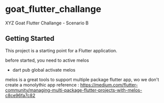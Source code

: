 # goat_flutter_challange

XYZ Goat Flutter Challange - Scenario B

## Getting Started

This project is a starting point for a Flutter application.

before started, you need to active melos

- dart pub global activate melos

melos is a great tools to support multiple package flutter app, wo we don't create a monolythic app
reference : https://medium.com/flutter-community/managing-multi-package-flutter-projects-with-melos-c8ce96fa7c82
